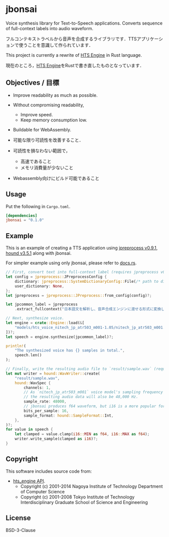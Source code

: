 # jbonsai

Voice synthesis library for Text-to-Speech applications. Converts sequence of full-context labels into audio waveform.

フルコンテキストラベルから音声を合成するライブラリです．TTSアプリケーションで使うことを意識して作られています．

This project is currently a rewrite of [HTS Engine](https://hts-engine.sourceforge.net) in Rust language.

現在のところ，[HTS Engine](https://hts-engine.sourceforge.net)をRustで書き直したものとなっています．

## Objectives / 目標

- Improve readability as much as possible.
- Without compromising readability,
  - Improve speed.
  - Keep memory consumption low.
- Buildable for WebAssembly.

- 可能な限り可読性を改善すること．
- 可読性を損なわない範囲で，
  - 高速であること
  - メモリ消費量が少ないこと
- Webassembly向けにビルド可能であること

## Usage

Put the following in `Cargo.toml`.

```toml
[dependencies]
jbonsai = "0.1.0"
```

## Example

This is an example of creating a TTS application using [jpreprocess v0.9.1](https://crates.io/crates/jpreprocess/0.9.1),
[hound v3.5.1](https://crates.io/crates/hound/3.5.1) along with jbonsai.

For simpler example using only jbonsai, please refer to [docs.rs](https://docs.rs/jbonsai/0.1.0/jbonsai/).

```rust
// First, convert text into full-context label (requires jpreprocess v0.9.1).
let config = jpreprocess::JPreprocessConfig {
    dictionary: jpreprocess::SystemDictionaryConfig::File(/* path to dictionary file */),
    user_dictionary: None,
};
let jpreprocess = jpreprocess::JPreprocess::from_config(config)?;

let jpcommon_label = jpreprocess
    .extract_fullcontext("日本語文を解析し、音声合成エンジンに渡せる形式に変換します．")?;

// Next, synthesize voice.
let engine = crate::Engine::load(&[
    "models/hts_voice_nitech_jp_atr503_m001-1.05/nitech_jp_atr503_m001.htsvoice",
])?;
let speech = engine.synthesize(jpcommon_label)?;

println!(
    "The synthesized voice has {} samples in total.",
    speech.len()
);

// Finally, write the resulting audio file to `result/sample.wav` (requires hound v3.5.1).
let mut writer = hound::WavWriter::create(
    "result/sample.wav",
    hound::WavSpec {
        channels: 1,
        // As `nitech_jp_atr503_m001` voice model's sampling frequency is 48,000 Hz,
        // the resulting audio data will also be 48,000 Hz.
        sample_rate: 48000,
        // jbonsai produces f64 waveform, but i16 is a more popular format, so we will use i16 here.
        bits_per_sample: 16,
        sample_format: hound::SampleFormat::Int,
    },
)?;
for value in speech {
    let clamped = value.clamp(i16::MIN as f64, i16::MAX as f64);
    writer.write_sample(clamped as i16)?;
}
```

## Copyright

This software includes source code from:

- [hts_engine API](https://hts-engine.sourceforge.net).
  - Copyright (c) 2001-2014 Nagoya Institute of Technology Department of Computer Science
  - Copyright (c) 2001-2008 Tokyo Institute of Technology Interdisciplinary Graduate School of Science and Engineering

## License

BSD-3-Clause
